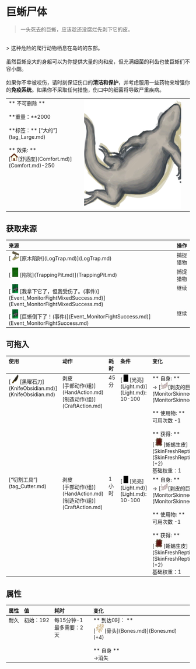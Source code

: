# 巨蜥尸体  
> 一头死去的巨蜥，应该趁还没腐烂先剥下它的皮。  
<br>  
> 这种危险的爬行动物栖息在岛屿的东部。<br><br>虽然巨蜥庞大的身躯可以为你提供大量的肉和皮，但充满细菌的利齿也使巨蜥们不容小觑。<br><br>如果你不幸被咬伤，请时刻保证伤口的<b>清洁和保护</b>，并考虑服用一些药物来增强你的<b>免疫系统</b>。如果你不采取任何措施，伤口中的细菌将导致严重疾病。  
  
<table class="table table-bordered"><tbody><tr ><td  style="width:80%;text-align:left;vertical-align:top;" >** 不可删除 **<br><br>**重量：**2000<br><br>**标签：**	[“大的”](tag_Large.md)<br><br>** 效果: **<br>[<div style="width:20px;display:inline-block;text-align:center"><img decoding="async" src="Sprite/Comfort.png" href="a.md" style="max-width:20px;max-height:20px;"></div>[舒适度](Comfort.md)](Comfort.md)-250</td><td  style="width:20%;text-align:left;vertical-align:top;" ><div style="width:300px;display:inline-block;text-align:center"><img decoding="async" src="Sprite/MonitorCarcass.png" href="a.md" style="max-width:300px;max-height:300px;"></div></td></tr></tbody></tbody></table>  
  
## 获取来源  
<table class="table table-bordered"><thead><tr ><th  style="text-align:left;vertical-align:top;" >来源</th><th  style="text-align:left;vertical-align:top;" >操作</th></tr></thead><tr ><td  style="text-align:left;vertical-align:top;" >[<div style="width:25px;display:inline-block;text-align:center"><img decoding="async" src="Sprite/LogTrap.png" href="a.md" style="max-width:25px;max-height:25px;"></div>[原木陷阱](LogTrap.md)](LogTrap.md)</td><td  style="text-align:left;vertical-align:top;" >捕捉猎物</td></tr><tr ><td  style="text-align:left;vertical-align:top;" >[<div style="width:25px;display:inline-block;text-align:center"><img decoding="async" src="Sprite/TrappingPit.png" href="a.md" style="max-width:25px;max-height:25px;"></div>[陷坑](TrappingPit.md)](TrappingPit.md)</td><td  style="text-align:left;vertical-align:top;" >捕捉猎物</td></tr><tr ><td  style="text-align:left;vertical-align:top;" >[<div style="width:25px;display:inline-block;text-align:center"><img decoding="async" src="Sprite/MonitorEvent.png" href="a.md" style="max-width:25px;max-height:25px;"></div>[我拿下它了，但我受伤了。(事件)](Event_MonitorFightMixedSuccess.md)](Event_MonitorFightMixedSuccess.md)</td><td  style="text-align:left;vertical-align:top;" >继续</td></tr><tr ><td  style="text-align:left;vertical-align:top;" >[<div style="width:25px;display:inline-block;text-align:center"><img decoding="async" src="Sprite/MonitorEvent.png" href="a.md" style="max-width:25px;max-height:25px;"></div>[巨蜥倒下了！(事件)](Event_MonitorFightSuccess.md)](Event_MonitorFightSuccess.md)</td><td  style="text-align:left;vertical-align:top;" >继续</td></tr></tbody></table>  
  
## 可拖入  
<table class="table table-bordered"><thead><tr ><th  style="text-align:left;vertical-align:top;" >使用</th><th  style="text-align:left;vertical-align:top;" >动作</th><th  style="text-align:left;vertical-align:top;" >耗时</th><th  style="text-align:left;vertical-align:top;" >条件</th><th  style="text-align:left;vertical-align:top;" >变化</th><th  style="text-align:left;vertical-align:top;" >玩家状态</th></tr></thead><tr ><td  style="text-align:left;vertical-align:top;" >[<div style="width:25px;display:inline-block;text-align:center"><img decoding="async" src="Sprite/ObsidianKnife.png" href="a.md" style="max-width:25px;max-height:25px;"></div>[黑曜石刀](KnifeObsidian.md)](KnifeObsidian.md)</td><td  style="text-align:left;vertical-align:top;" >剥皮<br>[手部动作(组)](HandAction.md)<br>[制造动作(组)](CraftAction.md)</td><td  style="text-align:left;vertical-align:top;" >45分</td><td  style="text-align:left;vertical-align:top;" >[<div style="width:20px;display:inline-block;text-align:center"><img decoding="async" src="Sprite/Darkness.png" href="a.md" style="max-width:20px;max-height:20px;"></div>[光亮](Light.md)](Light.md): 10-100</td><td  style="text-align:left;vertical-align:top;" >** 自身: **<br>→ [<div style="width:20px;display:inline-block;text-align:center"><img decoding="async" src="Sprite/MonitorSkinned.png" href="a.md" style="max-width:20px;max-height:20px;"></div>[剥皮的巨蜥](MonitorSkinned.md)](MonitorSkinned.md)<br><br>** 使用物: **<br>可用次数  -1<br><br>** 获得: **<br>  [<div style="width:25px;display:inline-block;text-align:center"><img decoding="async" src="Sprite/ReptileHideRaw.png" href="a.md" style="max-width:25px;max-height:25px;"></div>[蜥蜴生皮](SkinFreshReptile.md)](SkinFreshReptile.md)(+2)<br>基础权重：1</td><td  style="text-align:left;vertical-align:top;" >[<div style="width:20px;display:inline-block;text-align:center"><img decoding="async" src="Sprite/Dirt3.png" href="a.md" style="max-width:20px;max-height:20px;"></div>[污垢](Filth.md)](Filth.md)+15</td></tr><tr ><td  style="text-align:left;vertical-align:top;" >[“切割工具”](tag_Cutter.md)</td><td  style="text-align:left;vertical-align:top;" >剥皮<br>[手部动作(组)](HandAction.md)<br>[制造动作(组)](CraftAction.md)</td><td  style="text-align:left;vertical-align:top;" >1小时</td><td  style="text-align:left;vertical-align:top;" >[<div style="width:20px;display:inline-block;text-align:center"><img decoding="async" src="Sprite/Darkness.png" href="a.md" style="max-width:20px;max-height:20px;"></div>[光亮](Light.md)](Light.md): 10-100</td><td  style="text-align:left;vertical-align:top;" >** 自身: **<br>→ [<div style="width:20px;display:inline-block;text-align:center"><img decoding="async" src="Sprite/MonitorSkinned.png" href="a.md" style="max-width:20px;max-height:20px;"></div>[剥皮的巨蜥](MonitorSkinned.md)](MonitorSkinned.md)<br><br>** 使用物: **<br>可用次数  -1<br><br>** 获得: **<br>  [<div style="width:25px;display:inline-block;text-align:center"><img decoding="async" src="Sprite/ReptileHideRaw.png" href="a.md" style="max-width:25px;max-height:25px;"></div>[蜥蜴生皮](SkinFreshReptile.md)](SkinFreshReptile.md)(+2)<br>基础权重：1</td><td  style="text-align:left;vertical-align:top;" >[<div style="width:20px;display:inline-block;text-align:center"><img decoding="async" src="Sprite/Dirt3.png" href="a.md" style="max-width:20px;max-height:20px;"></div>[污垢](Filth.md)](Filth.md)+15</td></tr></tbody></table>  
  
## 属性   
<table class="table table-bordered"><thead><tr ><th  style="text-align:left;vertical-align:top;" >属性</th><th  style="text-align:left;vertical-align:top;" >值</th><th  style="text-align:left;vertical-align:top;" >耗时</th><th  style="text-align:left;vertical-align:top;" >变化</th></tr></thead><tr ><td  style="text-align:left;vertical-align:top;" >耐久</td><td  style="text-align:left;vertical-align:top;" >初始：192</td><td  style="text-align:left;vertical-align:top;" >每15分钟-1<br>最多需要：2天</td><td  style="text-align:left;vertical-align:top;" >** 到达0时： **<br>  [<div style="width:25px;display:inline-block;text-align:center"><img decoding="async" src="Sprite/HumanBones.png" href="a.md" style="max-width:25px;max-height:25px;"></div>[骨头](Bones.md)](Bones.md)(+4)<br><br>** 自身 **<br>→消失</td></tr></tbody></table>  
  


<script>document.title="巨蜥尸体 - 卡牌生存百科 Card Survival Wiki";</script>